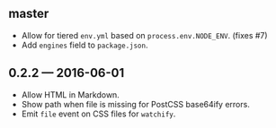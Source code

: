 
## master

* Allow for tiered `env.yml` based on `process.env.NODE_ENV`. (fixes #7)
* Add `engines` field to `package.json`.

## 0.2.2 — 2016-06-01

* Allow HTML in Markdown.
* Show path when file is missing for PostCSS base64ify errors.
* Emit `file` event on CSS files for `watchify`.
